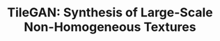 ---
title: "TileGAN: Synthesis of Large-Scale Non-Homogeneous Textures"
venue: ACM Transactions on Graphics (Proceedings of SIGGRAPH) 2019.
year: 2019
projecturl: tilegan
authors: 
- Anna Frühstück
- Ibraheem Alhashim
- Peter Wonka
thumbnail: assets/publications/tilegan.jpg
links:
- name: PDF
  type: pdf
  url: 'https://arxiv.org/pdf/1904.12795'
- name: Code
  type: github
  url: 'http://github.com/afruehstueck/tileGAN'
- name: Video
  type: youtube 
  url: 'http://www.youtube.com/watch?v=ye_HZOdW7kg'
- name: arXiv
  type: arxiv 
  url: 'https://arxiv.org/abs/1904.12795'
---